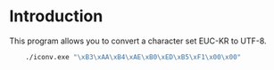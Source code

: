 # Introduction
This program allows you to convert a character set EUC-KR to UTF-8.

```bat
	./iconv.exe "\xB3\xAA\xB4\xAE\xB0\xED\xB5\xF1\x00\x00"
```